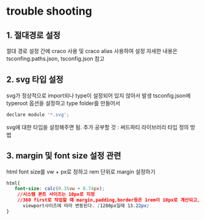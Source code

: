 # trouble shooting

## 1. 절대경로 설정

절대 경로 설정 간에 craco 사용 및 craco alias 사용하여 설정
자세한 내용은 tsconfing.paths.json, tsconfig.json 참고

## 2. svg 타입 설정

svg가 정상적으로 import되나 type이 설정되어 있지 않아서 발생
tsconfig.json에 typeroot 옵션을 설정하고 type folder를 만들어서

```javascript
declare module '*.svg';
```

svg에 대한 타입을 설정해주면 됨.
추가 공부할 것 : 써드파티 라이브러리 타입 정의 방법

## 3. margin 및 font size 설정 관련

html font size를 vw + px로 정하고 rem 단위로 margin 설정하기

```css
html{
   font-size: calc(0.35vw + 8.74px);
    //시스템 폰트 사이즈는 10px로 지정
    //360 first로 작업할 때 margin,padding,border등은 1rem이 10px로 계산되고,
      viewport사이즈에 따라 변동된다. (1280px일때 13.22px)
}
```
